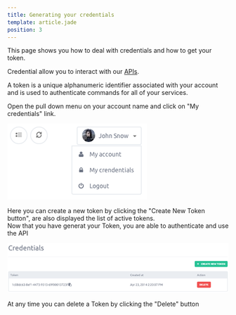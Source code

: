 ```yaml
---
title: Generating your credentials
template: article.jade
position: 3
---
```


This page shows you how to deal with credentials and how to get your token.

Credential allow you to interact with our [APIs](//doc.cloud.online.net/api/).

A token is a unique alphanumeric identifier associated with your account and is used to authenticate commands for all of your services.

Open the pull down menu on your account name and click on "My credentials" link.

![My account](../images/my_account.png "My account")

Here you can create a new token by clicking the "Create New Token button", are also displayed the list of active tokens.<br/>
Now that you have generat your Token, you are able to authenticate and use the API

![Credentials](../images/credentials.png "Credentials")

At any time you can delete a Token by clicking the "Delete" button